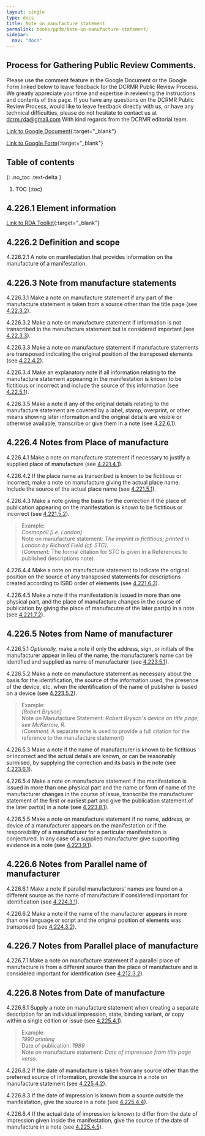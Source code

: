 ```yaml
---
layout: single
type: docs
title: Note on manufacture statement
permalink: books/ppdm/Note-on-manufacture-statement/
sidebar:
  nav: "docs"
---
```



## Process for Gathering Public Review Comments.
Please use the comment feature in the Google Document or the Google Form linked below to leave feedback for the DCRMR Public Review Process.  We greatly appreciate your time and expertise in reviewing the instructions and contents of this page.  If you have any questions on the DCRMR Public Review Process, would like to leave feedback directly with us, or have any technical difficulties, please do not hesitate to contact us at dcrm.rda@gmail.com  With kind regards from the DCRMR editorial team.

[Link to Google Document](https://docs.google.com/document/d/1D9XNhx3VgQMJiXpLoechgdSgPdyEKqDO_OrmDwgx_O4/edit){:target="_blank"}

[Link to Google Form](https://docs.google.com/forms/d/e/1FAIpQLSdNtJkbY1mngdTcvCoB7zZcpaIuuKHvlbyiidP-QunDy14VcQ/viewform){:target="_blank"}

## Table of contents
{: .no_toc .text-delta }

1. TOC
{:toc}


## 4.226.1 Element information

[Link to RDA Toolkit](https://beta.rdatoolkit.org/Content/Index?externalId=en-US_ala-4beea0a4-d574-3241-b7d5-1297717eeea8){:target="_blank"}

## 4.226.2 Definition and scope

<a name="4.226.2.1">4.226.2.1</a> A note on manifestation that provides information on the manufacture of a manifestation.

## 4.226.3 Note from manufacture statements

<a name="4.226.3.1">4.226.3.1</a>  Make a note on manufacture statement if any part of the manufacture statement is taken from a source other than the title page (see [4.22.3.2](/DCRMR/books/ppdm/Manufacture-statement/#4.22.3.2)).

<a name="4.226.3.2">4.226.3.2</a> Make a note on manufacture statement if information is not transcribed in the manufacture statement but is considered important (see [4.22.3.3](/DCRMR/books/ppdm/Manufacture-statement/#4.22.3.3)).

<a name="4.226.3.3">4.226.3.3</a>  Make a note on manufacture statement if manufacture statements are transposed indicating the original position of the transposed elements (see [4.22.4.2](/DCRMR/books/ppdm/Manufacture-statement/#4.22.4.2)).

<a name="4.226.3.4">4.226.3.4</a> Make an explanatory note if all information relating to the manufacture statement appearing in the manifestation is known to be fictitious or incorrect and include the source of this information (see [4.22.5.1](/DCRMR/books/ppdm/Manufacture-statement/#4.22.5.1)).

<a name="4.226.3.5">4.226.3.5</a> Make a note if any of the original details relating to the manufacture statement are covered by a label, stamp, overprint, or other means showing later information and the original details are visible or otherwise available, transcribe or give them in a note (see [4.22.6.1](/DCRMR/books/ppdm/Manufacture-statement/#4.22.6.1)). 

## 4.226.4 Notes from Place of manufacture

<a name="4.226.4.1">4.226.4.1</a> Make a note on manufacture statement if necessary to justify a supplied place of manufacture (see [4.221.4.1](/DCRMR/books/ppdm/Place-of-manufacture/#4.221.4.1)).

<a name="4.226.4.2">4.226.4.2</a> If the place name as transcribed is known to be fictitious or incorrect, make a note on manufacture giving the actual place name. Include the source of the actual place name (see [4.221.5.1](/DCRMR/books/ppdm/Place-of-manufacture/#4.221.5.1)).

<a name="4.226.4.3">4.226.4.3</a> Make a note giving the basis for the correction if the place of publication appearing on the manifestation is known to be fictitious or incorrect (see [4.221.5.2](/DCRMR/books/ppdm/Place-of-manufacture/#4.221.5.2)).

>Example:  
><CITE>Cosmopoli [i.e. London]</CITE>  
>Note on manufacture statement: <CITE>The imprint is fictitious; printed in London by Richard Field (cf. STC).</CITE>  
>(*Comment:* The formal citation for STC  is given in a References to published descriptions note)

<a name="4.226.4.4">4.226.4.4</a> Make a note on manufacture statement to indicate the original position on the source of any transposed statements for descriptions created according to ISBD order of elements (see [4.221.6.3](/DCRMR/books/ppdm/Place-of-manufacture/#4.221.6.3)).

<a name="4.226.4.5">4.226.4.5</a> Make a note if the manifestation is issued in more than one physical part, and the place of manufacture changes in the course of publication by giving the place of manufacutre of the later part(s) in a note. (see [4.221.7.2](/DCRMR/books/ppdm/Place-of-manufacture/#4.221.7.2)).

## 4.226.5 Notes from Name of manufacturer

<a name="4.226.5.1">4.226.5.1</a> *Optionally,* make a note if only the address, sign, or initials of the manufacturer appear in lieu of the name, the manufacturer’s name can be identified and supplied as name of manufacturer (see [4.223.5.1](/DCRMR/books/ppdm/Name-of-manufacturer/#4.223.5.1)).

<a name="4.226.5.2">4.226.5.2</a> Make a note on manufacture statement as necessary about the basis for the identification, the source of the information used, the presence of the device, etc. when the identification of the name of publisher is based on a device (see [4.223.5.2](/DCRMR/books/ppdm/Name-of-manufacturer/#4.223.5.2)).

>Example:  
><CITE>[Robert Bryson]</CITE>  
>Note on Manufacture Statement: <CITE>Robert Bryson's device on title page; see McKerrow, R.</CITE>  
>(*Comment:* A separate note is used to provide a full citation for the reference to the manufacture statement)

<a name="4.226.5.3">4.226.5.3</a> Make a note if the name of manufacturer is known to be fictitious or incorrect and the actual details are known, or can be reasonably surmised, by supplying the correction and its basis in the note (see [4.223.6.1](/DCRMR/books/ppdm/Name-of-manufacturer/#4.223.6.1)).

<a name="4.226.5.4">4.226.5.4</a> Make a note on manufacture statement if the manifestation is issued in more than one physical part and the name or form of name of the manufacturer changes in the course of issue, transcribe the manufacturer statement of the first or earliest part and give the publication statement of the later part(s) in a note (see [4.223.8.1](/DCRMR/books/ppdm/Name-of-manufacturer/#4.223.8.1)).

<a name="4.226.5.5">4.226.5.5</a> Make a note on manufacture statement if no name, address, or device of a manufacturer appears on the manifestation or if the responsibility of a manufacturer for a particular manifestation is conjectured. In any case of a supplied manufacturer give supporting evidence in a note (see [4.223.9.1](/DCRMR/books/ppdm/Name-of-manufacturer/#4.223.9.1)).

## 4.226.6 Notes from Parallel name of manufacturer

<a name="4.226.6.1">4.226.6.1</a> Make a note if parallel manufacturers' names are found on a different source as the name of manufacture if considered important for identification (see [4.224.3.1](/DCRMR/books/ppdm/Parallel-name-of-manufacturer/#4.224.3.1)).

<a name="4.226.6.2">4.226.6.2</a> Make a note if the name of the manufacturer appears in more than one language or script and the original position of elements was transposed (see [4.224.3.2](/DCRMR/books/ppdm/Parallel-name-of-manufacturer/#4.224.3.2)).

## 4.226.7 Notes from Parallel place of manufacture

<a name="4.226.7.1">4.226.7.1</a> Make a note on manufacture statement if a parallel place of manufacture is from a different source than the place of manufacture and is considered important for identification (see [4.212.3.2](/DCRMR/books/ppdm/Parallel-place-of-manufacture/#4.212.3.2)).

## 4.226.8 Notes from Date of manufacture

<a name="4.226.8.1">4.226.8.1</a> Supply a note on manufacture statement when creating a separate description for an individual impression, state, binding variant, or copy within a single edition or issue (see [4.225.4.1](/DCRMR/books/ppdm/Date-of-manufacture/#4.225.4.1)).

>Example:  
><CITE>1990 printing</CITE>  
>Date of publication: <CITE>1989</CITE>  
>Note on manufacture statement: <CITE>Date of impression from title page verso.</CITE>

<a name="4.226.8.2">4.226.8.2</a> If the date of manufacture is taken from any source other than the preferred source of information, provide the source in a note on manufacture statement (see [4.225.4.2](/DCRMR/books/ppdm/Date-of-manufacture/#4.225.4.2)). 

<a name="4.226.8.3">4.226.8.3</a> If the date of impression is known from a source outside the manifestation, give the source in a note (see [4.225.4.4](/DCRMR/books/ppdm/Date-of-manufacture/#4.225.4.4)).

<a name="4.226.8.4">4.226.8.4</a> If the actual date of impression is known to differ from the date of impression given inside the manifestation, give the source of the date of manufacture in a note (see [4.225.4.5](/DCRMR/books/ppdm/Date-of-manufacture/#4.225.4.5)).
